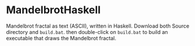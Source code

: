 # MandelbrotHaskell
Mandelbrot fractal as text (ASCII), written in Haskell. Download both Source directory and `build.bat`. then double-click on `build.bat` to build an executable that draws the Mandelbrot fractal.
